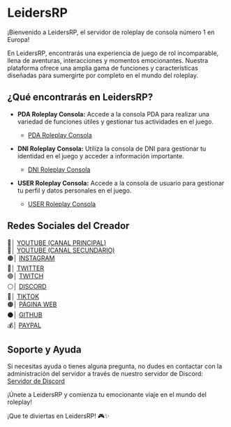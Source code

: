 # LeidersRP

¡Bienvenido a LeidersRP, el servidor de roleplay de consola número 1 en Europa!

En LeidersRP, encontrarás una experiencia de juego de rol incomparable, llena de aventuras, interacciones y momentos emocionantes. Nuestra plataforma ofrece una amplia gama de funciones y características diseñadas para sumergirte por completo en el mundo del roleplay.

## ¿Qué encontrarás en LeidersRP?

- **PDA Roleplay Consola:** Accede a la consola PDA para realizar una variedad de funciones útiles y gestionar tus actividades en el juego.
  - [PDA Roleplay Consola](https://byruby12.github.io/LeidersRP/PDA-LeidersRP/)

- **DNI Roleplay Consola:** Utiliza la consola de DNI para gestionar tu identidad en el juego y acceder a información importante.
  - [DNI Roleplay Consola](https://byruby12.github.io/LeidersRP/DNI-LeidersRP/)

- **USER Roleplay Consola:** Accede a la consola de usuario para gestionar tu perfil y datos personales en el juego.
  - [USER Roleplay Consola](https://byruby12.github.io/LeidersRP/USER-LeidersRP/)

## Redes Sociales del Creador

🔴│ [YOUTUBE (CANAL PRINCIPAL)](https://www.youtube.com/@ByRuby12)  
🔴│ [YOUTUBE (CANAL SECUNDARIO)](https://youtube.com/@ByRuby12EXTRA)  
🟠│ [INSTAGRAM](https://instagram.com/ByRuby12)  
🔵│ [TWITTER](https://twitter.com/byruby12)  
🟣│ [TWITCH](https://twitch.com/byruby12_official)  
⚪│ [DISCORD](https://discord.gg/9EYPZFbumE)  
🔴│ [TIKTOK](http://vm.tiktok.com/byruby12)  
🟤│ [PÁGINA WEB](https://comunidad-byruby12.jimdosite.com)  
⚫│ [GITHUB](https://github.com/ByRuby12)  
💰│ [PAYPAL](https://www.paypal.me/Byruby12)  

## Soporte y Ayuda

Si necesitas ayuda o tienes alguna pregunta, no dudes en contactar con la administración del servidor a través de nuestro servidor de Discord:
[Servidor de Discord](https://discord.gg/pQsV3UsHEx)

¡Únete a LeidersRP y comienza tu emocionante viaje en el mundo del roleplay!

¡Que te diviertas en LeidersRP! 🎮✨
